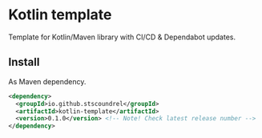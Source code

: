 # Kotlin template

Template for Kotlin/Maven library with CI/CD & Dependabot updates.

## Install

As Maven dependency.

```xml
<dependency>
  <groupId>io.github.stscoundrel</groupId>
  <artifactId>kotlin-template</artifactId>
  <version>0.1.0</version> <!-- Note! Check latest release number -->
</dependency>
```